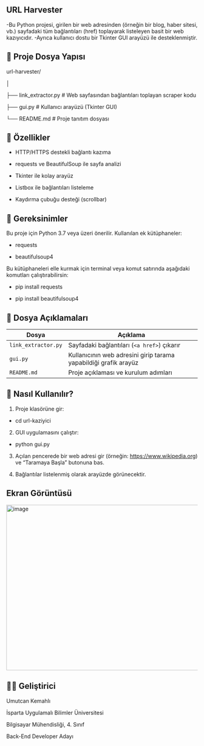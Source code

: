 ## URL Harvester

-Bu Python projesi, girilen bir web adresinden (örneğin bir blog, haber sitesi, vb.) sayfadaki tüm bağlantıları (href) toplayarak listeleyen basit bir web kazıyıcıdır. 
-Ayrıca kullanıcı dostu bir Tkinter GUI arayüzü ile desteklenmiştir.

## 📁 Proje Dosya Yapısı

url-harvester/

│

├── link_extractor.py   # Web sayfasından bağlantıları toplayan scraper kodu

├── gui.py              # Kullanıcı arayüzü (Tkinter GUI)

└── README.md           # Proje tanıtım dosyası

## 🚀 Özellikler

- HTTP/HTTPS destekli bağlantı kazıma

- requests ve BeautifulSoup ile sayfa analizi

- Tkinter ile kolay arayüz

- Listbox ile bağlantıları listeleme

- Kaydırma çubuğu desteği (scrollbar)

## 🔧 Gereksinimler

Bu proje için Python 3.7 veya üzeri önerilir. Kullanılan ek kütüphaneler:

- requests

- beautifulsoup4

Bu kütüphaneleri elle kurmak için terminal veya komut satırında aşağıdaki komutları çalıştırabilirsin:

- pip install requests

- pip install beautifulsoup4


## 📄 Dosya Açıklamaları

| Dosya               | Açıklama                                                         |
| ------------------- | ---------------------------------------------------------------- |
| `link_extractor.py` | Sayfadaki bağlantıları (`<a href>`) çıkarır                      |
| `gui.py`            | Kullanıcının web adresini girip tarama yapabildiği grafik arayüz |
| `README.md`         | Proje açıklaması ve kurulum adımları                             |


## 🧪 Nasıl Kullanılır?

1. Proje klasörüne gir:

- cd url-kaziyici

2. GUI uygulamasını çalıştır:

- python gui.py

3. Açılan pencerede bir web adresi gir (örneğin: https://www.wikipedia.org) ve “Taramaya Başla” butonuna bas.

4. Bağlantılar listelenmiş olarak arayüzde görünecektir.

## Ekran Görüntüsü

<img width="876" height="435" alt="image" src="https://github.com/user-attachments/assets/65be1997-49d8-47aa-9e8c-e41e44723cc2" />

## 👨‍💻 Geliştirici

Umutcan Kemahlı

İsparta Uygulamalı Bilimler Üniversitesi

Bilgisayar Mühendisliği, 4. Sınıf

Back-End Developer Adayı


